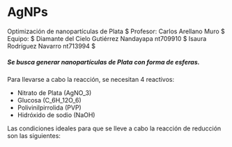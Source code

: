 # AgNPs
Optimización de nanopartículas de Plata
$
Profesor: Carlos Arellano Muro
$
Equipo: 
$
Diamante del Cielo Gutiérrez Nandayapa nt709910
$
Isaura Rodríguez Navarro nt713994
$
##### Se busca generar nanopartículas de Plata con forma de esferas.

Para llevarse a cabo la reacción, se necesitan 4 reactivos:

* Nitrato de Plata (AgNO_3)
* Glucosa (C_6H_12O_6) 
* Polivinilpirrolida (PVP)
* Hidróxido de sodio (NaOH)

Las condiciones ideales para que se lleve a cabo la reacción de reducción son las siguientes:
